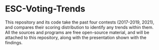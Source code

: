 # ESC-Voting-Trends
This repository and its code take the past four contests (2017-2019, 2021), and compares their scoring distribution to identify any trends within them. All the sources and programs are free open-source material, and will be attached to this repository, along with the presentation shown with the findings.

